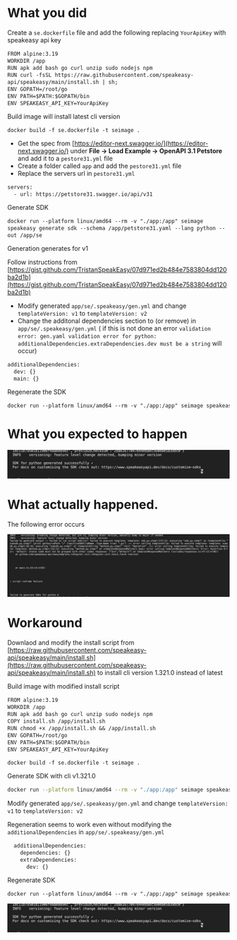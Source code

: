 
# What you did

Create a `se.dockerfile` file and add the following replacing `YourApiKey` with speakeasy api key

```docker
FROM alpine:3.19
WORKDIR /app
RUN apk add bash go curl unzip sudo nodejs npm
RUN curl -fsSL https://raw.githubusercontent.com/speakeasy-api/speakeasy/main/install.sh | sh;
ENV GOPATH=/root/go
ENV PATH=$PATH:$GOPATH/bin
ENV SPEAKEASY_API_KEY=YourApiKey
```

Build image will install latest cli version

```
docker build -f se.dockerfile -t seimage .
```

- Get the spec from [https://editor-next.swagger.io/](https://editor-next.swagger.io/) under **File → Load Example → OpenAPI 3.1  Petstore** and add it to a  `pestore31.yml` file
- Create a folder called `app` and add the `pestore31.yml` file
- Replace the servers url in `pestore31.yml`

```
servers:
  - url: https://petstore31.swagger.io/api/v31
```

Generate SDK 

```
docker run --platform linux/amd64 --rm -v "./app:/app" seimage speakeasy generate sdk --schema /app/petstore31.yaml --lang python --out /app/se
```

Generation generates for v1

Follow instructions from
[https://gist.github.com/TristanSpeakEasy/07d971ed2b484e7583804dd120ba2d1b](https://gist.github.com/TristanSpeakEasy/07d971ed2b484e7583804dd120ba2d1b)

- Modify generated `app/se/.speakeasy/gen.yml`  and change `templateVersion: v1` to `templateVersion: v2`
- Change the additonal dependencies section to (or remove) in `app/se/.speakeasy/gen.yml` ( if this is not done an error `validation error: gen.yaml validation error for python: additionalDependencies.extraDependencies.dev must be a string` will occur)

```
additionalDependencies:
  dev: {}
  main: {}
```

Regenerate the SDK 

```html
docker run --platform linux/amd64 --rm -v "./app:/app" seimage speakeasy generate sdk --schema /app/petstore31.yaml --lang python --out /app/se
```

# What you expected to happen

![](img/0.png)

# What actually happened.

The following error occurs

![](img/1.png)



# Workaround

Downlaod and modify the install script from [https://raw.githubusercontent.com/speakeasy-api/speakeasy/main/install.sh](https://raw.githubusercontent.com/speakeasy-api/speakeasy/main/install.sh) to install cli version 1.321.0 instead of latest 

Build image with modified install script 

```
FROM alpine:3.19
WORKDIR /app
RUN apk add bash go curl unzip sudo nodejs npm
COPY install.sh /app/install.sh
RUN chmod +x /app/install.sh && /app/install.sh
ENV GOPATH=/root/go
ENV PATH=$PATH:$GOPATH/bin
ENV SPEAKEASY_API_KEY=YourApiKey
```

```
docker build -f se.dockerfile -t seimage .
```

Generate SDK with  cli v1.321.0

```bash
docker run --platform linux/amd64 --rm -v "./app:/app" seimage speakeasy generate sdk --schema /app/petstore31.yaml --lang python --out /app/se
```

Modify generated `app/se/.speakeasy/gen.yml`  and change `templateVersion: v1` to `templateVersion: v2`

Regeneration seems to work even without modifying the `additionalDependencies` in `app/se/.speakeasy/gen.yml`

```docker
  additionalDependencies:
    dependencies: {}
    extraDependencies:
      dev: {}
```

Regenerate SDK

```html
docker run --platform linux/amd64 --rm -v "./app:/app" seimage speakeasy generate sdk --schema /app/petstore31.yaml --lang python --out /app/se
```

![](img/2.png)